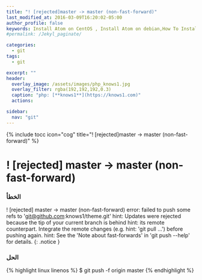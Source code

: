 ```yaml
---
title: "! [rejected]master -> master (non-fast-forward)"
last_modified_at: 2016-03-09T16:20:02-05:00
author_profile: false
keywords: Install Atom on CentOS , Install Atom on debian,How To Install Google Chrome On a CentOS ?,
#permalink: /Jekyl_paginate/

categories:
  - git
tags:
  - git

excerpt: ""
header:
  overlay_image: /assets/images/php_knows1.jpg
  overlay_filter: rgba(192,192,192,0.3)
  caption: "php: [**knows1**](https://knows1.com)"
  actions:

sidebar:
  nav: "git"
---
```

{% include tocc icon="cog" title="! [rejected]master -> master (non-fast-forward)" %}

# ! [rejected]          master -> master (non-fast-forward)




### الخطأ

! [rejected]          master -> master (non-fast-forward)
error: failed to push some refs to 'git@github.com:knows1/theme.git'
hint: Updates were rejected because the tip of your current branch is behind
hint: its remote counterpart. Integrate the remote changes (e.g.
hint: 'git pull ...') before pushing again.
hint: See the 'Note about fast-forwards' in 'git push --help' for details.
{: .notice }

### الحل

{% highlight linux linenos %}
$ git push -f origin master
{% endhighlight %}
